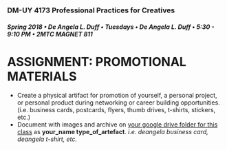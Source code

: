 ### DM-UY 4173 Professional Practices for Creatives
##### Spring 2018 • De Angela L. Duff • Tuesdays • De Angela L. Duff • 5:30 - 9:10 PM • 2MTC MAGNET 811

# ASSIGNMENT: PROMOTIONAL MATERIALS

* Create a physical artifact for promotion of yourself, a personal project, or personal product during networking or career building opportunities. (i.e. business cards, postcards, flyers, thumb drives, t-shirts, stickers, etc.)
* Document with images and archive on [your google drive folder for this class](deliverables.md) as **your_name type_of_artefact**. *i.e. deangela business card, deangela t-shirt, etc.*

